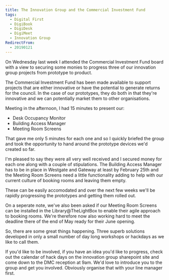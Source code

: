 ```yaml
---
title: The Innovation Group and the Commercial Investment Fund
tags:
  - Digital First
  - DigiBook
  - DigiDesk
  - DigiMeet
  - Innovation Group
RedirectFrom:
  - 20190121
---
```

On Wednesday last week I attended the Commercial Investment Fund board with a view to securing some monies to progress three of our innovation group projects from prototype to product.

The Commercial Investment Fund has been made available to support projects that are either innovative or have the potential to generate returns for the council. In the case of our prototypes, they do both in that they're innovative and we can potentially market them to other organisations.

Meeting in the afternoon, I had 15 minutes to present our:

* Desk Occupancy Monitor
* Building Access Manager
* Meeting Room Screens

That gave me only 5 minutes for each one and so I quickly briefed the group and took the opportunity to hand around the prototype devices we'd created so far. 

I'm pleased to say they were all very well received and I secured money for each one along with a couple of stipulations. The Building Access Manager has to be in place in Westgate and Gateway at least by February 25th and the Meeting Room Screens need a little functionality adding to help with our current culture of booking rooms and leaving them empty.

These can be easily accomodated and over the next few weeks we'll be rapidly progressing the prototypes and getting them rolled out.

On a seperate note, we've also been asked if our Meeting Room Screens can be installed in the Library@TheLightBox to enable their agile approach to booking rooms. We're therefore now also working hard to meet the deadline there of the end of May ready for their June opening.

So, there are some great things happening. Three superb solutions developed in only a small number of day long workshops or hackdays as we like to call them.

If you'd like to be involved, if you have an idea you'd like to progress, check out the calendar of hack days on the innovation group sharepoint site and come down to the DMC reception at 9am. We'd love to introduce you to the group and get you involved. Obviously organise that with your line manager first.